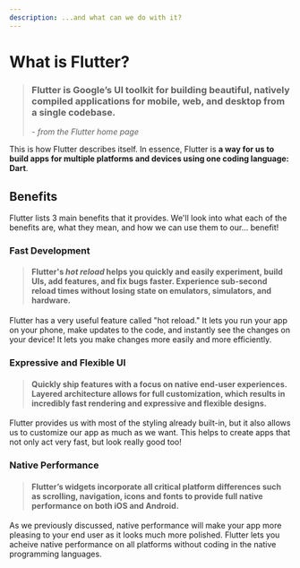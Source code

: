 ```yaml
---
description: ...and what can we do with it?
---
```


# What is Flutter?

> ### Flutter is Google’s UI toolkit for building beautiful, natively compiled applications for mobile, web, and desktop from a single codebase.
>
> _- from the Flutter home page_

This is how Flutter describes itself. In essence, Flutter is **a way for us to build apps for multiple platforms and devices using one coding language: Dart**.

## Benefits

Flutter lists 3 main benefits that it provides. We'll look into what each of the benefits are, what they mean, and how we can use them to our... benefit!

### Fast Development

> #### Flutter's _hot reload_ helps you quickly and easily experiment, build UIs, add features, and fix bugs faster. Experience sub-second reload times without losing state on emulators, simulators, and hardware.

Flutter has a very useful feature called "hot reload." It lets you run your app on your phone, make updates to the code, and instantly see the changes on your device! It lets you make changes more easily and more efficiently.

### Expressive and Flexible UI

> #### Quickly ship features with a focus on native end-user experiences. Layered architecture allows for full customization, which results in incredibly fast rendering and expressive and flexible designs.

Flutter provides us with most of the styling already built-in, but it also allows us to customize our app as much as we want. This helps to create apps that not only act very fast, but look really good too!

### Native Performance

> #### Flutter’s widgets incorporate all critical platform differences such as scrolling, navigation, icons and fonts to provide full native performance on both iOS and Android.

As we previously discussed, native performance will make your app more pleasing to your end user as it looks much more polished. Flutter lets you acheive native performance on all platforms without coding in the native programming languages.

